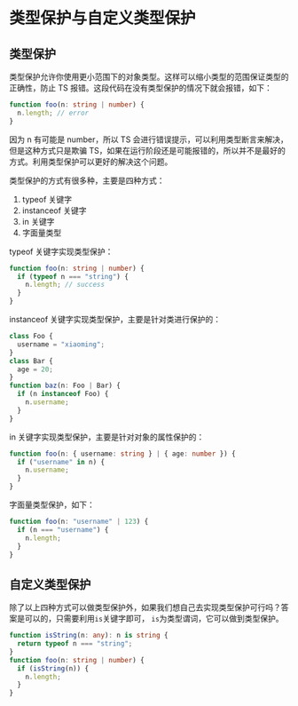 # 类型保护与自定义类型保护

## 类型保护

类型保护允许你使用更小范围下的对象类型。这样可以缩小类型的范围保证类型的正确性，防止 TS 报错。这段代码在没有类型保护的情况下就会报错，如下：

```typescript
function foo(n: string | number) {
  n.length; // error
}
```

因为 n 有可能是 number，所以 TS 会进行错误提示，可以利用类型断言来解决，但是这种方式只是欺骗 TS，如果在运行阶段还是可能报错的，所以并不是最好的方式。利用类型保护可以更好的解决这个问题。

类型保护的方式有很多种，主要是四种方式：

1. typeof 关键字
2. instanceof 关键字
3. in 关键字
4. 字面量类型

typeof 关键字实现类型保护：

```typescript
function foo(n: string | number) {
  if (typeof n === "string") {
    n.length; // success
  }
}
```

instanceof 关键字实现类型保护，主要是针对类进行保护的：

```typescript
class Foo {
  username = "xiaoming";
}
class Bar {
  age = 20;
}
function baz(n: Foo | Bar) {
  if (n instanceof Foo) {
    n.username;
  }
}
```

in 关键字实现类型保护，主要是针对对象的属性保护的：

```typescript
function foo(n: { username: string } | { age: number }) {
  if ("username" in n) {
    n.username;
  }
}
```

字面量类型保护，如下：

```typescript
function foo(n: "username" | 123) {
  if (n === "username") {
    n.length;
  }
}
```

## 自定义类型保护

除了以上四种方式可以做类型保护外，如果我们想自己去实现类型保护可行吗？答案是可以的，只需要利用`is`关键字即可， `is`为类型谓词，它可以做到类型保护。

```typescript
function isString(n: any): n is string {
  return typeof n === "string";
}
function foo(n: string | number) {
  if (isString(n)) {
    n.length;
  }
}
```
